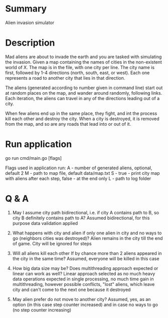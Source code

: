 # Summary
Alien invasion simulator

# Description
Mad aliens are about to invade the earth and you are tasked with simulating the invasion.
Given a map containing the names of cities in the non-existent world of X. The map is in the file, with one city per line.
The city name is first, followed by 1-4 directions (north, south, east, or west). Each one represents a road to another city that lies in that direction.

The aliens (generated according to number given in command line) start out at random places on the map, and wander around randomly, following links. Each iteration, the aliens can travel in any of the directions leading out of a city.

When few aliens end up in the same place, they fight, and int the process kill each other and destroy the city. When a city is destroyed, it is removed from the map, and so are any roads that lead into or out of it.

# Run application
go run cmd/main.go [flags]

Flags used in application run:
  A - number of generated aliens, optional, default 2
  M - path to map file, default data/map.txt
  S - true - print city map with aliens after each step, false - at the end only
  L - path to log folder

# Q & A
1) May I assume city path bidirectional, i.e. if city A contains path to B, so city B definitely contains path to A?
Assumed bidirectional, for this purpose data validation applied

2) What happens with city and alien if only one alien in city and no ways to go (neighbors cities was destroyed)?
Alien remains in the city till the end of game. City will be ignored for steps

3) Will all aliens kill each other If by chance more than 2 aliens appeared in the city in the same time? 
Assumed, everyone will be killed in this case

4) How big data size may be? Does multithreading approach expected or linear can work as well?
Linear approach selected as no much heavy data operations expected in single processing, no much time gain in multithreading, however possible conflicts, "lost" aliens, which leave city and can't come to the next one because it destroyed

5) May alien prefer do not move to another city?
Assumed, yes, as an option (in this case step counter increased) and in case no ways to go (no step counter increasing)
